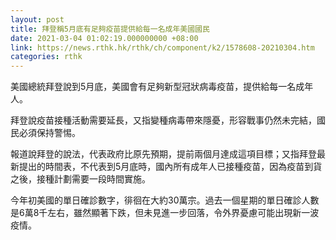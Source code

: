 ```yaml
---
layout: post
title: 拜登稱5月底有足夠疫苗提供給每一名成年美國國民
date: 2021-03-04 01:02:19.000000000 +08:00
link: https://news.rthk.hk/rthk/ch/component/k2/1578608-20210304.htm
categories: rthk
---
```


美國總統拜登說到5月底，美國會有足夠新型冠狀病毒疫苗，提供給每一名成年人。

拜登說疫苗接種活動需要延長，又指變種病毒帶來隱憂，形容戰事仍然未完結，國民必須保持警惕。

報道說拜登的說法，代表政府比原先預期，提前兩個月達成這項目標；又指拜登最新提出的時間表，不代表到5月底時，國內所有成年人已接種疫苗，因為疫苗到貨之後，接種計劃需要一段時間實施。

今年初美國的單日確診數字，徘徊在大約30萬宗。過去一個星期的單日確診人數是6萬8千左右，雖然顯著下跌，但未見進一步回落，令外界憂慮可能出現新一波疫情。
